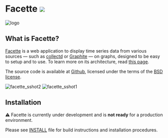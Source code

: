 Facette [![](https://api.travis-ci.org/facette/facette.png)](https://travis-ci.org/facette/facette)
=======

![logo](https://cloud.githubusercontent.com/assets/1122379/3501756/07726d40-061a-11e4-8ffa-bbaa6cf3adfb.png)

What is Facette?
----------------

[Facette][0] is a web application to display time series data from various sources — such as [collectd][1] or
[Graphite][2] — on graphs, designed to be easy to setup and to use. To learn more on its architecture, read [this page](http://facette.io/docs/architecture/).

The source code is available at [Github][3], licensed under the terms of the [BSD license][4].

![facette_sshot2](https://cloud.githubusercontent.com/assets/1122379/3489453/3a61f74e-052e-11e4-884e-ea781b93efdd.png)
![facette_sshot1](https://cloud.githubusercontent.com/assets/1122379/3489442/74b3b000-052d-11e4-812e-e462b8048ebd.png)

Installation
------------

:warning: Facette is currently under development and is **not ready** for
a production environment.

Please see [INSTALL](INSTALL) file for build instructions and installation procedures.


[0]: http://facette.io/
[1]: http://collectd.org/
[2]: http://graphite.readthedocs.org/
[3]: https://github.com/facette/facette
[4]: http://opensource.org/licenses/BSD-3-Clause
